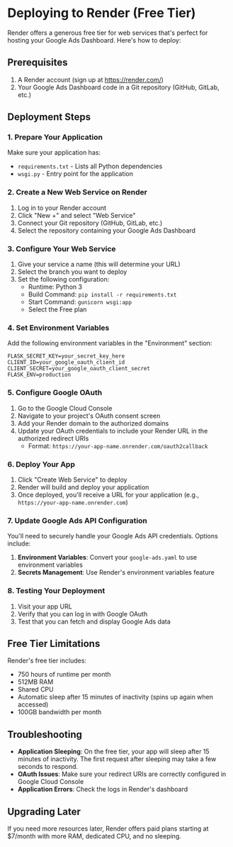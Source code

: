 # Deploying to Render (Free Tier)

Render offers a generous free tier for web services that's perfect for hosting your Google Ads Dashboard. Here's how to deploy:

## Prerequisites

1. A Render account (sign up at https://render.com/)
2. Your Google Ads Dashboard code in a Git repository (GitHub, GitLab, etc.)

## Deployment Steps

### 1. Prepare Your Application

Make sure your application has:
- `requirements.txt` - Lists all Python dependencies
- `wsgi.py` - Entry point for the application

### 2. Create a New Web Service on Render

1. Log in to your Render account
2. Click "New +" and select "Web Service"
3. Connect your Git repository (GitHub, GitLab, etc.)
4. Select the repository containing your Google Ads Dashboard

### 3. Configure Your Web Service

1. Give your service a name (this will determine your URL)
2. Select the branch you want to deploy
3. Set the following configuration:
   - Runtime: Python 3
   - Build Command: `pip install -r requirements.txt`
   - Start Command: `gunicorn wsgi:app`
   - Select the Free plan

### 4. Set Environment Variables

Add the following environment variables in the "Environment" section:

```
FLASK_SECRET_KEY=your_secret_key_here
CLIENT_ID=your_google_oauth_client_id
CLIENT_SECRET=your_google_oauth_client_secret
FLASK_ENV=production
```

### 5. Configure Google OAuth

1. Go to the Google Cloud Console
2. Navigate to your project's OAuth consent screen
3. Add your Render domain to the authorized domains
4. Update your OAuth credentials to include your Render URL in the authorized redirect URIs
   - Format: `https://your-app-name.onrender.com/oauth2callback`

### 6. Deploy Your App

1. Click "Create Web Service" to deploy
2. Render will build and deploy your application
3. Once deployed, you'll receive a URL for your application (e.g., `https://your-app-name.onrender.com`)

### 7. Update Google Ads API Configuration

You'll need to securely handle your Google Ads API credentials. Options include:

1. **Environment Variables**: Convert your `google-ads.yaml` to use environment variables
2. **Secrets Management**: Use Render's environment variables feature

### 8. Testing Your Deployment

1. Visit your app URL
2. Verify that you can log in with Google OAuth
3. Test that you can fetch and display Google Ads data

## Free Tier Limitations

Render's free tier includes:
- 750 hours of runtime per month
- 512MB RAM
- Shared CPU
- Automatic sleep after 15 minutes of inactivity (spins up again when accessed)
- 100GB bandwidth per month

## Troubleshooting

- **Application Sleeping**: On the free tier, your app will sleep after 15 minutes of inactivity. The first request after sleeping may take a few seconds to respond.
- **OAuth Issues**: Make sure your redirect URIs are correctly configured in Google Cloud Console
- **Application Errors**: Check the logs in Render's dashboard

## Upgrading Later

If you need more resources later, Render offers paid plans starting at $7/month with more RAM, dedicated CPU, and no sleeping.
